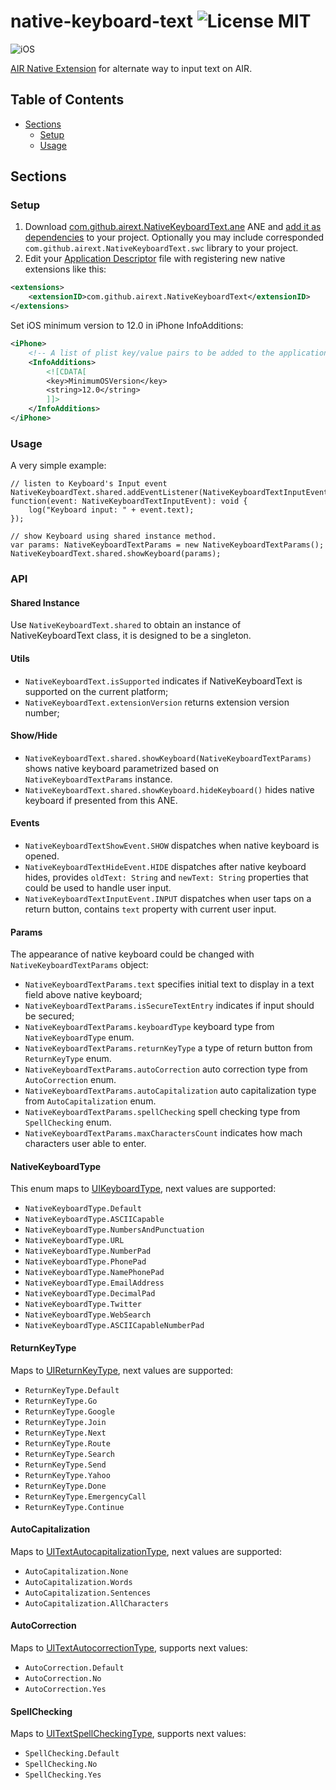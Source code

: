 native-keyboard-text ![License MIT](http://img.shields.io/badge/license-MIT-lightgray.svg)
==========

![iOS](https://img.shields.io/badge/iOS-12.0-blue)

[AIR Native Extension](http://www.adobe.com/devnet/air/native-extensions-for-air.html) for alternate way to input text on AIR.

## Table of Contents

- [Sections](#sections)
  - [Setup](#setup)
  - [Usage](#usage)
  
## Sections

### Setup

1. Download [com.github.airext.NativeKeyboardText.ane](https://github.com/airext/native-keyboard-text/releases) ANE and [add it as dependencies](http://bit.ly/2xTSJry) to your project. Optionally you may include corresponded `com.github.airext.NativeKeyboardText.swc` library to your project.
2. Edit your [Application Descriptor](http://help.adobe.com/en_US/air/build/WS5b3ccc516d4fbf351e63e3d118666ade46-7ff1.html) file with registering new native extensions like this:
```xml
<extensions>
    <extensionID>com.github.airext.NativeKeyboardText</extensionID>
</extensions>
```

Set iOS minimum version to 12.0 in iPhone InfoAdditions:
```xml
<iPhone>
    <!-- A list of plist key/value pairs to be added to the application Info.plist -->
    <InfoAdditions>
        <![CDATA[
        <key>MinimumOSVersion</key>
        <string>12.0</string>
        ]]>
    </InfoAdditions>
</iPhone>
```

### Usage

A very simple example:

```actionscript3
// listen to Keyboard's Input event
NativeKeyboardText.shared.addEventListener(NativeKeyboardTextInputEvent.INPUT, function(event: NativeKeyboardTextInputEvent): void {
    log("Keyboard input: " + event.text);
});

// show Keyboard using shared instance method.
var params: NativeKeyboardTextParams = new NativeKeyboardTextParams();
NativeKeyboardText.shared.showKeyboard(params);
```

### API

#### Shared Instance

Use `NativeKeyboardText.shared` to obtain an instance of NativeKeyboardText class, it is designed to be a singleton.

#### Utils

* `NativeKeyboardText.isSupported` indicates if NativeKeyboardText is supported on the current platform;
* `NativeKeyboardText.extensionVersion` returns extension version number;

#### Show/Hide 

* `NativeKeyboardText.shared.showKeyboard(NativeKeyboardTextParams)` shows native keyboard parametrized based on `NativeKeyboardTextParams` instance.
* `NativeKeyboardText.shared.showKeyboard.hideKeyboard()` hides native keyboard if presented from this ANE.

#### Events

* `NativeKeyboardTextShowEvent.SHOW` dispatches when native keyboard is opened.
* `NativeKeyboardTextHideEvent.HIDE` dispatches after native keyboard hides, provides `oldText: String` and `newText: String` properties that could be used to handle user input.
* `NativeKeyboardTextInputEvent.INPUT` dispatches when user taps on a return button, contains `text` property with current user input.

#### Params

The appearance of native keyboard could be changed with `NativeKeyboardTextParams` object:
* `NativeKeyboardTextParams.text` specifies initial text to display in a text field above native keyboard;
* `NativeKeyboardTextParams.isSecureTextEntry` indicates if input should be secured;
* `NativeKeyboardTextParams.keyboardType` keyboard type from `NativeKeyboardType` enum.
* `NativeKeyboardTextParams.returnKeyType` a type of return button from `ReturnKeyType` enum.
* `NativeKeyboardTextParams.autoCorrection` auto correction type from `AutoCorrection` enum.
* `NativeKeyboardTextParams.autoCapitalization` auto capitalization type from `AutoCapitalization` enum.
* `NativeKeyboardTextParams.spellChecking` spell checking type from `SpellChecking` enum.
* `NativeKeyboardTextParams.maxCharactersCount` indicates how mach characters user able to enter.

#### NativeKeyboardType

This enum maps to [UIKeyboardType](https://developer.apple.com/documentation/uikit/uikeyboardtype), next values are supported:
* `NativeKeyboardType.Default`
* `NativeKeyboardType.ASCIICapable`
* `NativeKeyboardType.NumbersAndPunctuation`
* `NativeKeyboardType.URL`
* `NativeKeyboardType.NumberPad`
* `NativeKeyboardType.PhonePad`
* `NativeKeyboardType.NamePhonePad`
* `NativeKeyboardType.EmailAddress`
* `NativeKeyboardType.DecimalPad`
* `NativeKeyboardType.Twitter`
* `NativeKeyboardType.WebSearch`
* `NativeKeyboardType.ASCIICapableNumberPad`

#### ReturnKeyType

Maps to [UIReturnKeyType](https://developer.apple.com/documentation/uikit/uireturnkeytype), next values are supported:
* `ReturnKeyType.Default`
* `ReturnKeyType.Go`
* `ReturnKeyType.Google`
* `ReturnKeyType.Join`
* `ReturnKeyType.Next`
* `ReturnKeyType.Route`
* `ReturnKeyType.Search`
* `ReturnKeyType.Send`
* `ReturnKeyType.Yahoo`
* `ReturnKeyType.Done`
* `ReturnKeyType.EmergencyCall`
* `ReturnKeyType.Continue`

#### AutoCapitalization

Maps to [UITextAutocapitalizationType](https://developer.apple.com/documentation/uikit/uitextautocapitalizationtype), next values are supported:
* `AutoCapitalization.None`
* `AutoCapitalization.Words`
* `AutoCapitalization.Sentences`
* `AutoCapitalization.AllCharacters`

#### AutoCorrection

Maps to [UITextAutocorrectionType](https://developer.apple.com/documentation/uikit/uitextautocorrectiontype), supports next values:
* `AutoCorrection.Default`
* `AutoCorrection.No`
* `AutoCorrection.Yes`

#### SpellChecking

Maps to [UITextSpellCheckingType](https://developer.apple.com/documentation/uikit/uitextspellcheckingtype), supports next values:
* `SpellChecking.Default`
* `SpellChecking.No`
* `SpellChecking.Yes`
